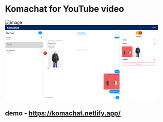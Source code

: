 # Komachat for YouTube video
![image](https://user-images.githubusercontent.com/58357980/149653441-c7c3c7ef-8c3b-4215-be63-132001be33f5.png)
<img src='https://github.com/Ivan-Corporation/Komachat/blob/main/1.png'/>

## demo - https://komachat.netlify.app/

